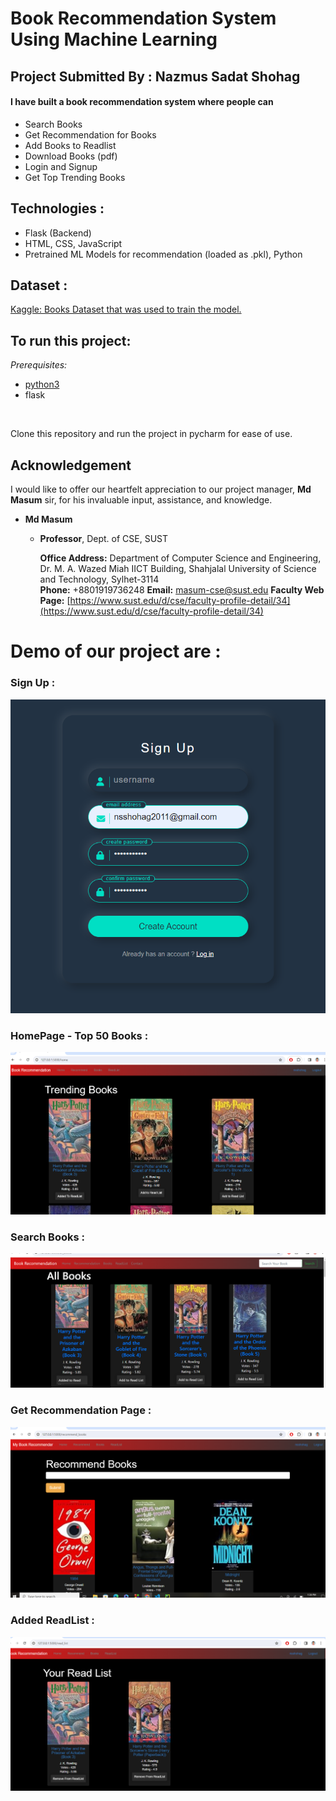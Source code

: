 # Book Recommendation System Using Machine Learning
## Project Submitted By : Nazmus Sadat Shohag
#### I have built a book recommendation system where people can
 - Search Books
 - Get Recommendation for Books 
 - Add Books to Readlist
 - Download Books (pdf)
 - Login and Signup
 - Get Top Trending Books
##  Technologies :
 - Flask (Backend)
 - HTML, CSS, JavaScript
 - Pretrained ML Models for recommendation (loaded as .pkl), Python

## Dataset :
[Kaggle: Books Dataset that was used to train the model.](https://www.kaggle.com/datasets/arashnic/book-recommendation-dataset)

## To run this project:
*Prerequisites:*

- [python3](https://www.python.org/downloads/release/python-380/)
- flask
<br>

Clone this repository and run the project in pycharm for ease of use. 

## Acknowledgement
I would like to offer our heartfelt appreciation to our project manager, **Md Masum** sir, for his invaluable input, assistance, and knowledge.

- **Md Masum**

  - **Professor**, Dept. of CSE, SUST
  
    **Office Address:** Department of Computer Science and Engineering, Dr. M. A. Wazed Miah IICT Building, Shahjalal University of Science and Technology,          Sylhet-3114  
    **Phone:** +8801919736248
    **Email:** masum-cse@sust.edu 
     **Faculty Web Page:**
     [https://www.sust.edu/d/cse/faculty-profile-detail/34](https://www.sust.edu/d/cse/faculty-profile-detail/34)

# Demo of our project are :
### Sign Up :
![SignUp, Login](https://github.com/nsshohag/book_recommendation/blob/main/SignUp.PNG)

### HomePage - Top 50 Books :
![Home Page](https://github.com/nsshohag/book_recommendation/blob/main/HomePage_Trending.PNG)

### Search Books : 
![Seacrh Books](https://github.com/nsshohag/book_recommendation/blob/main/Search%20Books.PNG)

### Get Recommendation Page : 
![Get Recommendation Page](https://github.com/nsshohag/book_recommendation/blob/main/Recommend_Page.PNG)
### Added ReadList : 
![ReadList](https://github.com/nsshohag/book_recommendation/blob/main/Read_List.PNG)


